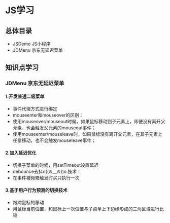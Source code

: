 # JS学习
## 总体目录
* JSDemo JS小程序
* JDMenu 京东无延迟菜单
## 知识点学习
### JDMenu 京东无延迟菜单
#### 1.开发普通二级菜单
* 事件代理方式进行绑定
* mouseenter和mouseover的区别：
* 使用mouseover/mouseout时候，如果鼠标移动到子元素上，即便没有离开父元素，也会触发父元素的mouseout事件；
* 使用mouseenter/mouseleave时，如果鼠标没有离开父元素，在其子元素上任意移动，也不会触发mouseleave事件；
#### 2.加入延迟优化
* 切换子菜单的时候，用setTimeout设置延迟
* debounce去抖o((⊙﹏⊙))o.技术：
* 在事件被频繁触发时买只执行一次
#### 3.基于用户行为预测的切换技术
* 跟踪鼠标的移动
* 用鼠标当前位置，和鼠标上一次位置与子菜单上下边缘形成的三角区域进行比较